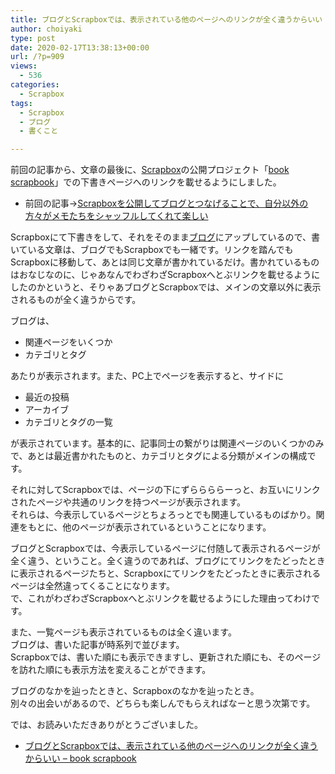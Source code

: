 ```yaml
---
title: ブログとScrapboxでは、表示されている他のページへのリンクが全く違うからいい
author: choiyaki
type: post
date: 2020-02-17T13:38:13+00:00
url: /?p=909
views:
  - 536
categories:
  - Scrapbox
tags:
  - Scrapbox
  - ブログ
  - 書くこと

---
```

前回の記事から、文章の最後に、[Scrapbox][1]の公開プロジェクト「[book scrapbook][2]」での下書きページへのリンクを載せるようにしました。

  * 前回の記事→[Scrapboxを公開してブログとつなげることで、自分以外の方々がメモたちをシャッフルしてくれて楽しい][3]

Scrapboxにて下書きをして、それをそのまま[ブログ][4]にアップしているので、書いている文章は、ブログでもScrapboxでも一緒です。リンクを踏んでもScrapboxに移動して、あとは同じ文章が書かれているだけ。書かれているものはおなじなのに、じゃあなんでわざわざScrapboxへとぶリンクを載せるようにしたのかというと、そりゃあブログとScrapboxでは、メインの文章以外に表示されるものが全く違うからです。

ブログは、

  * 関連ページをいくつか
  * カテゴリとタグ

あたりが表示されます。また、PC上でページを表示すると、サイドに

  * 最近の投稿
  * アーカイブ
  * カテゴリとタグの一覧

が表示されています。基本的に、記事同士の繋がりは関連ページのいくつかのみで、あとは最近書かれたものと、カテゴリとタグによる分類がメインの構成です。

それに対してScrapboxでは、ページの下にずららららーっと、お互いにリンクされたページや共通のリンクを持つページが表示されます。  
それらは、今表示しているページとちょろっとでも関連しているものばかり。関連をもとに、他のページが表示されているということになります。

ブログとScrapboxでは、今表示しているページに付随して表示されるページが全く違う、ということ。全く違うのであれば、ブログにてリンクをたどったときに表示されるページたちと、Scrapboxにてリンクをたどったときに表示されるページは全然違ってくることになります。  
で、これがわざわざScrapboxへとぶリンクを載せるようにした理由ってわけです。

また、一覧ページも表示されているものは全く違います。  
ブログは、書いた記事が時系列で並びます。  
Scrapboxでは、書いた順にも表示できますし、更新された順にも、そのページを訪れた順にも表示方法を変えることができます。

ブログのなかを辿ったときと、Scrapboxのなかを辿ったとき。  
別々の出会いがあるので、どちらも楽しんでもらえればなーと思う次第です。

では、お読みいただきありがとうございました。

  * [ブログとScrapboxでは、表示されている他のページへのリンクが全く違うからいい &#8211; book scrapbook][5]

 [1]: https://scrapbox.io/choiyaki-hondana/Scrapbox
 [2]: https://scrapbox.io/choiyaki-hondana
 [3]: https://choiyaki.com/?p=907
 [4]: https://scrapbox.io/choiyaki-hondana/%E3%83%96%E3%83%AD%E3%82%B0
 [5]: https://scrapbox.io/choiyaki-hondana/%E3%83%96%E3%83%AD%E3%82%B0%E3%81%A8Scrapbox%E3%81%A7%E3%81%AF%E3%80%81%E8%A1%A8%E7%A4%BA%E3%81%95%E3%82%8C%E3%81%A6%E3%81%84%E3%82%8B%E4%BB%96%E3%81%AE%E3%83%9A%E3%83%BC%E3%82%B8%E3%81%B8%E3%81%AE%E3%83%AA%E3%83%B3%E3%82%AF%E3%81%8C%E5%85%A8%E3%81%8F%E9%81%95%E3%81%86%E3%81%8B%E3%82%89%E3%81%84%E3%81%84